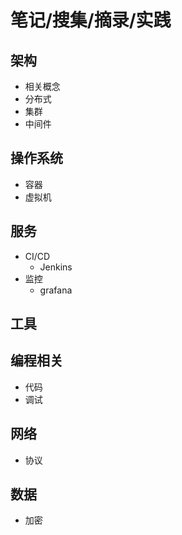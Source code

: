 # 笔记/搜集/摘录/实践

## 架构
- 相关概念
- 分布式
- 集群
- 中间件

## 操作系统
- 容器
- 虚拟机

## 服务
- CI/CD
    - Jenkins
- 监控
    - grafana

## 工具

## 编程相关
- 代码
- 调试

## 网络
- 协议

## 数据
- 加密